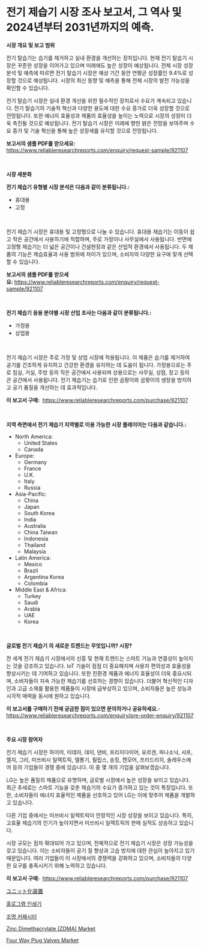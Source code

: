 <p><h1>전기 제습기 시장 조사 보고서, 그 역사 및 2024년부터 2031년까지의 예측.</h1></p><p><strong>시장 개요 및 보고 범위</strong></p>
<p><p>전기 탈습기는 습기를 제거하고 실내 환경을 개선하는 장치입니다. 현재 전기 탈습기 시장은 꾸준한 성장을 이어가고 있으며 미래에도 높은 성장이 예상됩니다. 전체 시장 성장 분석 및 예측에 따르면 전기 탈습기 시장은 예상 기간 동안 연평균 성장률인 9.4%로 성장할 것으로 예상됩니다. 시장의 최신 동향 및 예측을 통해 전체 시장의 발전 가능성을 확인할 수 있습니다.</p><p>전기 탈습기 시장은 실내 환경 개선을 위한 필수적인 장치로서 수요가 계속되고 있습니다. 전기 탈습기의 기술적 혁신과 다양한 용도에 대한 수요 증가로 더욱 성장할 것으로 전망됩니다. 또한 에너지 효율성과 제품의 효율성을 높이는 노력으로 시장의 성장이 더욱 촉진될 것으로 예상됩니다. 전기 탈습기 시장은 미래에 향한 밝은 전망을 보여주며 수요 증가 및 기술 혁신을 통해 높은 성장세를 유지할 것으로 전망됩니다.</p></p>
<p><strong>보고서의 샘플 PDF를 받으세요:</strong> <a href="https://www.reliableresearchreports.com/enquiry/request-sample/921107">https://www.reliableresearchreports.com/enquiry/request-sample/921107</a></p>
<p>&nbsp;</p>
<p><strong>시장 세분화</strong></p>
<p><strong>전기 제습기 유형별 시장 분석은 다음과 같이 분류됩니다.:</strong></p>
<p><ul><li>휴대용</li><li>고정</li></ul></p>
<p>&nbsp;</p>
<p><p>전기 제습기 시장은 휴대용 및 고정형으로 나눌 수 있습니다. 휴대용 제습기는 이동이 쉽고 작은 공간에서 사용하기에 적합하며, 주로 가정이나 사무실에서 사용됩니다. 반면에 고정형 제습기는 더 넓은 공간이나 건설현장과 같은 산업적 환경에서 사용됩니다. 두 제품의 기능은 제습효율과 사용 범위에 차이가 있으며, 소비자의 다양한 요구에 맞게 선택할 수 있습니다.</p></p>
<p><strong>보고서의 샘플 PDF를 받으세요:</strong>&nbsp;<a href="https://www.reliableresearchreports.com/enquiry/request-sample/921107">https://www.reliableresearchreports.com/enquiry/request-sample/921107</a></p>
<p>&nbsp;</p>
<p><strong> 전기 제습기 응용 분야별 시장 산업 조사는 다음과 같이 분류됩니다.:</strong></p>
<p><ul><li>가정용</li><li>상업용</li></ul></p>
<p>&nbsp;</p>
<p><p>전기 제습기 시장은 주로 가정 및 상업 시장에 적용됩니다. 이 제품은 습기를 제거하여 공기를 건조하게 유지하고 건강한 환경을 유지하는 데 도움이 됩니다. 가정용으로는 주로 침실, 거실, 주방 등의 작은 공간에서 사용되며 상용으로는 사무실, 상점, 창고 등의 큰 공간에서 사용됩니다. 전기 제습기는 습기로 인한 곰팡이와 곰팡이의 생장을 방지하고 공기 품질을 개선하는 데 효과적입니다.</p></p>
<p><strong>이 보고서 구매:</strong>&nbsp; <a href="https://www.reliableresearchreports.com/purchase/921107">https://www.reliableresearchreports.com/purchase/921107</a></p>
<p>&nbsp;</p>
<p><strong>지역 측면에서 전기 제습기 지역별로 이용 가능한 시장 플레이어는 다음과 같습니다.:</strong></p>
<p><ul>
    <li>
        North America:
        <ul>
            <li>United States</li>
            <li>Canada</li>
        </ul>
    </li>
    <li>
        Europe:
        <ul>
            <li>Germany</li>
            <li>France</li>
            <li>U.K.</li>
            <li>Italy</li>
            <li>Russia</li>
        </ul>
    </li>
    <li>
        Asia-Pacific:
        <ul>
            <li>China</li>
            <li>Japan</li>
            <li>South Korea</li>
            <li>India</li>
            <li>Australia</li>
            <li>China Taiwan</li>
            <li>Indonesia</li>
            <li>Thailand</li>
            <li>Malaysia</li>
        </ul>
    </li>
    <li>
        Latin America:
        <ul>
            <li>Mexico</li>
            <li>Brazil</li>
            <li>Argentina Korea</li>
            <li>Colombia</li>
        </ul>
    </li>
    <li>
        Middle East & Africa:
        <ul>
            <li>Turkey</li>
            <li>Saudi</li>
            <li>Arabia</li>
            <li>UAE</li>
            <li>Korea</li>
        </ul>
    </li>
    </ul></p>
<p>&nbsp;</p>
<p><strong>글로벌 전기 제습기 의 새로운 트렌드는 무엇입니까? 시장?</strong></p>
<p><p>전 세계 전기 제습기 시장에서의 신흥 및 현재 트렌드는 스마트 기능과 연결성이 높아지는 것을 강조하고 있습니다. IoT 기술이 점점 더 중요해지며 사용자 편의성과 효율성을 향상시키는 데 기여하고 있습니다. 또한 친환경 제품과 에너지 효율성이 더욱 중요시되며, 소비자들이 지속 가능한 제습기를 선호하는 경향이 있습니다. 더불어 혁신적인 디자인과 고급 소재를 활용한 제품들이 시장에 급부상하고 있으며, 소비자들은 높은 성능과 시각적 매력을 동시에 원하고 있습니다.</p></p>
<p><strong>이 보고서를 구매하기 전에 궁금한 점이 있으면 문의하거나 공유하세요.</strong>- <a href="https://www.reliableresearchreports.com/enquiry/pre-order-enquiry/921107">https://www.reliableresearchreports.com/enquiry/pre-order-enquiry/921107</a></p>
<p>&nbsp;</p>
<p><strong>주요 시장 참여자</strong></p>
<p><p>전기 제습기 시장은 하이어, 미데아, 데이, 댄비, 프리지다이어, 유르겐, 파나소닉, 샤프, 엘지, 그리, 미쓰비시 일렉트릭, 델롱기, 필립스, 송징, 켄모어, 프리드리히, 솔레우스에어 등의 기업들이 경쟁 중에 있습니다. 이 중 몇 개의 기업을 살펴보겠습니다.</p><p>LG는 높은 품질의 제품으로 유명하며, 글로벌 시장에서 높은 성장을 보이고 있습니다. 최근 추세로는 스마트 기능을 갖춘 제습기의 수요가 증가하고 있는 것이 특징입니다. 또한, 소비자들이 에너지 효율적인 제품을 선호하고 있어 LG는 이에 맞추어 제품을 개발하고 있습니다.</p><p>다른 기업 중에서는 미쓰비시 일렉트릭이 안정적인 시장 성장을 보이고 있습니다. 특히, 고효율 제습기의 인기가 높아지면서 미쓰비시 일렉트릭의 판매 실적도 상승하고 있습니다.</p><p>시장 규모는 점차 확대되어 가고 있으며, 전체적으로 전기 제습기 시장은 성장 가능성을 갖고 있습니다. 이는 소비자들이 공기 질 향상과 고습 방지에 대한 관심이 높아지고 있기 때문입니다. 여러 기업들이 이 시장에서의 경쟁력을 강화하고 있으며, 소비자들의 다양한 요구를 충족시키기 위해 노력하고 있습니다.</p></p>
<p><strong>이 보고서 구매:</strong>&nbsp;&nbsp;<a href="https://www.reliableresearchreports.com/purchase/921107">https://www.reliableresearchreports.com/purchase/921107</a></p>
<p><p><a href="https://github.com/mohamedbakry57/Market-Research-Report-List-2/blob/main/2539222182001.md">ユニット化装置</a></p><p><a href="https://github.com/laholand/Market-Research-Report-List-2/blob/main/1209812181997.md">홀로그램 인쇄기</a></p><p><a href="https://github.com/sougarounis/Market-Research-Report-List-2/blob/main/4068909181998.md">조명 커패시터</a></p><p><a href="https://issuu.com/reportprime-2/docs/zinc-dimethacrylate-zdma-market-size-2030.pptx">Zinc Dimethacrylate (ZDMA) Market</a></p><p><a href="https://github.com/PeterParrish5/Market-Research-Report-List-3/blob/main/four-way-plug-valves-market.md">Four Way Plug Valves Market</a></p></p>
